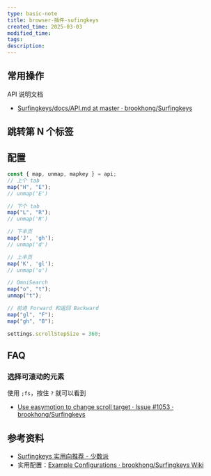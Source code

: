 ```yaml
---
type: basic-note
title: browser-插件-sufingkeys
created_time: 2025-03-03
modified_time:
tags:
description:
---
```


## 常用操作

API 说明文档

- [Surfingkeys/docs/API.md at master · brookhong/Surfingkeys](https://github.com/brookhong/Surfingkeys/blob/master/docs/API.md#mapkey)

## 跳转第 N 个标签

## 配置

```js
const { map, unmap, mapkey } = api;
// 上个 tab
map("H", "E");
// unmap('E')

// 下个 tab
map("L", "R");
// unmap('R')

// 下半页
map('J', 'gh');
// unmap('d')

// 上半页
map('K', 'gl');
// unmap('u')

// OmniSearch
map("o", "t");
unmap("t");

// 前进 Forward 和返回 Backward
map("gl", "F");
map("gh", "B");

settings.scrollStepSize = 360;
```

## FAQ

### 选择可滚动的元素

使用 `;fs`，按住 `?` 就可以看到

- [Use easymotion to change scroll target · Issue #1053 · brookhong/Surfingkeys](https://github.com/brookhong/Surfingkeys/issues/1053)

## 参考资料

- [Surfingkeys 实用向推荐 - 少数派](https://sspai.com/post/63692)
- 实用配置：[Example Configurations · brookhong/Surfingkeys Wiki](https://github.com/brookhong/Surfingkeys/wiki/Example-Configurations)

